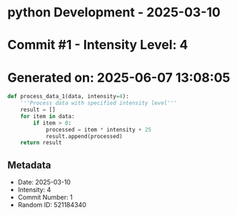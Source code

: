 ﻿# python Development - 2025-03-10
# Commit #1 - Intensity Level: 4
# Generated on: 2025-06-07 13:08:05
```python
def process_data_1(data, intensity=4):
    '''Process data with specified intensity level'''
    result = []
    for item in data:
        if item > 0:
            processed = item * intensity + 25
            result.append(processed)
    return result
```
## Metadata
- Date: 2025-03-10
- Intensity: 4
- Commit Number: 1
- Random ID: 521184340
